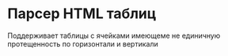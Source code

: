 #  Парсер HTML таблиц

Поддерживает таблицы с ячейками имеющеме не единичную протещенность по горизонтали и вертикали
